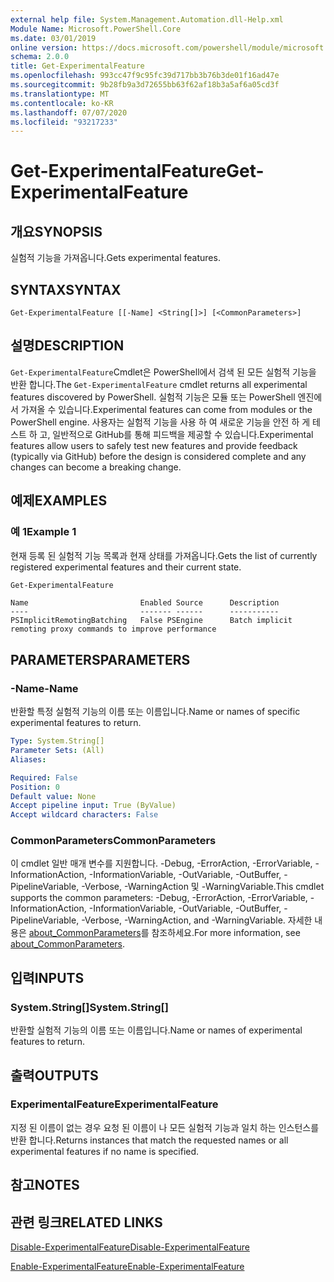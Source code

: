 ```yaml
---
external help file: System.Management.Automation.dll-Help.xml
Module Name: Microsoft.PowerShell.Core
ms.date: 03/01/2019
online version: https://docs.microsoft.com/powershell/module/microsoft.powershell.core/get-experimentalfeature?view=powershell-6&WT.mc_id=ps-gethelp
schema: 2.0.0
title: Get-ExperimentalFeature
ms.openlocfilehash: 993cc47f9c95fc39d717bb3b76b3de01f16ad47e
ms.sourcegitcommit: 9b28fb9a3d72655bb63f62af18b3a5af6a05cd3f
ms.translationtype: MT
ms.contentlocale: ko-KR
ms.lasthandoff: 07/07/2020
ms.locfileid: "93217233"
---
```

# <span data-ttu-id="4b1c3-102">Get-ExperimentalFeature</span><span class="sxs-lookup"><span data-stu-id="4b1c3-102">Get-ExperimentalFeature</span></span>

## <span data-ttu-id="4b1c3-103">개요</span><span class="sxs-lookup"><span data-stu-id="4b1c3-103">SYNOPSIS</span></span>
<span data-ttu-id="4b1c3-104">실험적 기능을 가져옵니다.</span><span class="sxs-lookup"><span data-stu-id="4b1c3-104">Gets experimental features.</span></span>

## <span data-ttu-id="4b1c3-105">SYNTAX</span><span class="sxs-lookup"><span data-stu-id="4b1c3-105">SYNTAX</span></span>

```
Get-ExperimentalFeature [[-Name] <String[]>] [<CommonParameters>]
```

## <span data-ttu-id="4b1c3-106">설명</span><span class="sxs-lookup"><span data-stu-id="4b1c3-106">DESCRIPTION</span></span>

<span data-ttu-id="4b1c3-107">`Get-ExperimentalFeature`Cmdlet은 PowerShell에서 검색 된 모든 실험적 기능을 반환 합니다.</span><span class="sxs-lookup"><span data-stu-id="4b1c3-107">The `Get-ExperimentalFeature` cmdlet returns all experimental features discovered by PowerShell.</span></span>
<span data-ttu-id="4b1c3-108">실험적 기능은 모듈 또는 PowerShell 엔진에서 가져올 수 있습니다.</span><span class="sxs-lookup"><span data-stu-id="4b1c3-108">Experimental features can come from modules or the PowerShell engine.</span></span> <span data-ttu-id="4b1c3-109">사용자는 실험적 기능을 사용 하 여 새로운 기능을 안전 하 게 테스트 하 고, 일반적으로 GitHub를 통해 피드백을 제공할 수 있습니다.</span><span class="sxs-lookup"><span data-stu-id="4b1c3-109">Experimental features allow users to safely test new features and provide feedback (typically via GitHub) before the design is considered complete and any changes can become a breaking change.</span></span>

## <span data-ttu-id="4b1c3-110">예제</span><span class="sxs-lookup"><span data-stu-id="4b1c3-110">EXAMPLES</span></span>

### <span data-ttu-id="4b1c3-111">예 1</span><span class="sxs-lookup"><span data-stu-id="4b1c3-111">Example 1</span></span>

<span data-ttu-id="4b1c3-112">현재 등록 된 실험적 기능 목록과 현재 상태를 가져옵니다.</span><span class="sxs-lookup"><span data-stu-id="4b1c3-112">Gets the list of currently registered experimental features and their current state.</span></span>

```powershell
Get-ExperimentalFeature
```

```Output
Name                         Enabled Source      Description
----                         ------- ------      -----------
PSImplicitRemotingBatching   False PSEngine      Batch implicit remoting proxy commands to improve performance
```

## <span data-ttu-id="4b1c3-113">PARAMETERS</span><span class="sxs-lookup"><span data-stu-id="4b1c3-113">PARAMETERS</span></span>

### <span data-ttu-id="4b1c3-114">-Name</span><span class="sxs-lookup"><span data-stu-id="4b1c3-114">-Name</span></span>

<span data-ttu-id="4b1c3-115">반환할 특정 실험적 기능의 이름 또는 이름입니다.</span><span class="sxs-lookup"><span data-stu-id="4b1c3-115">Name or names of specific experimental features to return.</span></span>

```yaml
Type: System.String[]
Parameter Sets: (All)
Aliases:

Required: False
Position: 0
Default value: None
Accept pipeline input: True (ByValue)
Accept wildcard characters: False
```

### <span data-ttu-id="4b1c3-116">CommonParameters</span><span class="sxs-lookup"><span data-stu-id="4b1c3-116">CommonParameters</span></span>

<span data-ttu-id="4b1c3-117">이 cmdlet 일반 매개 변수를 지원합니다. -Debug, -ErrorAction, -ErrorVariable, -InformationAction, -InformationVariable, -OutVariable, -OutBuffer, -PipelineVariable, -Verbose, -WarningAction 및 -WarningVariable.</span><span class="sxs-lookup"><span data-stu-id="4b1c3-117">This cmdlet supports the common parameters: -Debug, -ErrorAction, -ErrorVariable, -InformationAction, -InformationVariable, -OutVariable, -OutBuffer, -PipelineVariable, -Verbose, -WarningAction, and -WarningVariable.</span></span> <span data-ttu-id="4b1c3-118">자세한 내용은 [about_CommonParameters](https://go.microsoft.com/fwlink/?LinkID=113216)를 참조하세요.</span><span class="sxs-lookup"><span data-stu-id="4b1c3-118">For more information, see [about_CommonParameters](https://go.microsoft.com/fwlink/?LinkID=113216).</span></span>

## <span data-ttu-id="4b1c3-119">입력</span><span class="sxs-lookup"><span data-stu-id="4b1c3-119">INPUTS</span></span>

### <span data-ttu-id="4b1c3-120">System.String[]</span><span class="sxs-lookup"><span data-stu-id="4b1c3-120">System.String[]</span></span>

<span data-ttu-id="4b1c3-121">반환할 실험적 기능의 이름 또는 이름입니다.</span><span class="sxs-lookup"><span data-stu-id="4b1c3-121">Name or names of experimental features to return.</span></span>

## <span data-ttu-id="4b1c3-122">출력</span><span class="sxs-lookup"><span data-stu-id="4b1c3-122">OUTPUTS</span></span>

### <span data-ttu-id="4b1c3-123">ExperimentalFeature</span><span class="sxs-lookup"><span data-stu-id="4b1c3-123">ExperimentalFeature</span></span>

<span data-ttu-id="4b1c3-124">지정 된 이름이 없는 경우 요청 된 이름이 나 모든 실험적 기능과 일치 하는 인스턴스를 반환 합니다.</span><span class="sxs-lookup"><span data-stu-id="4b1c3-124">Returns instances that match the requested names or all experimental features if no name is specified.</span></span>

## <span data-ttu-id="4b1c3-125">참고</span><span class="sxs-lookup"><span data-stu-id="4b1c3-125">NOTES</span></span>

## <span data-ttu-id="4b1c3-126">관련 링크</span><span class="sxs-lookup"><span data-stu-id="4b1c3-126">RELATED LINKS</span></span>

[<span data-ttu-id="4b1c3-127">Disable-ExperimentalFeature</span><span class="sxs-lookup"><span data-stu-id="4b1c3-127">Disable-ExperimentalFeature</span></span>](Disable-ExperimentalFeature.md)

[<span data-ttu-id="4b1c3-128">Enable-ExperimentalFeature</span><span class="sxs-lookup"><span data-stu-id="4b1c3-128">Enable-ExperimentalFeature</span></span>](Enable-ExperimentalFeature.md)
